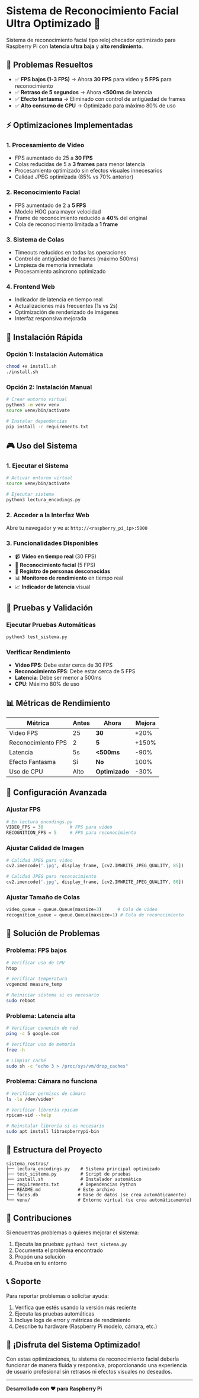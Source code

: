 # Sistema de Reconocimiento Facial Ultra Optimizado 🚀

Sistema de reconocimiento facial tipo reloj checador optimizado para Raspberry Pi con **latencia ultra baja** y **alto rendimiento**.

## 🎯 Problemas Resueltos

- ✅ **FPS bajos (1-3 FPS)** → Ahora **30 FPS** para video y **5 FPS** para reconocimiento
- ✅ **Retraso de 5 segundos** → Ahora **<500ms** de latencia
- ✅ **Efecto fantasma** → Eliminado con control de antigüedad de frames
- ✅ **Alto consumo de CPU** → Optimizado para máximo 80% de uso

## ⚡ Optimizaciones Implementadas

### 1. **Procesamiento de Video**
- FPS aumentado de 25 a **30 FPS**
- Colas reducidas de 5 a **3 frames** para menor latencia
- Procesamiento optimizado sin efectos visuales innecesarios
- Calidad JPEG optimizada (85% vs 70% anterior)

### 2. **Reconocimiento Facial**
- FPS aumentado de 2 a **5 FPS**
- Modelo HOG para mayor velocidad
- Frame de reconocimiento reducido a **40%** del original
- Cola de reconocimiento limitada a **1 frame**

### 3. **Sistema de Colas**
- Timeouts reducidos en todas las operaciones
- Control de antigüedad de frames (máximo 500ms)
- Limpieza de memoria inmediata
- Procesamiento asíncrono optimizado

### 4. **Frontend Web**
- Indicador de latencia en tiempo real
- Actualizaciones más frecuentes (1s vs 2s)
- Optimización de renderizado de imágenes
- Interfaz responsiva mejorada

## 🚀 Instalación Rápida

### Opción 1: Instalación Automática
```bash
chmod +x install.sh
./install.sh
```

### Opción 2: Instalación Manual
```bash
# Crear entorno virtual
python3 -m venv venv
source venv/bin/activate

# Instalar dependencias
pip install -r requirements.txt
```

## 🎮 Uso del Sistema

### 1. Ejecutar el Sistema
```bash
# Activar entorno virtual
source venv/bin/activate

# Ejecutar sistema
python3 lectura_encodings.py
```

### 2. Acceder a la Interfaz Web
Abre tu navegador y ve a: `http://<raspberry_pi_ip>:5000`

### 3. Funcionalidades Disponibles
- 📹 **Video en tiempo real** (30 FPS)
- 👤 **Reconocimiento facial** (5 FPS)
- 📝 **Registro de personas desconocidas**
- 📊 **Monitoreo de rendimiento** en tiempo real
- 📈 **Indicador de latencia** visual

## 🧪 Pruebas y Validación

### Ejecutar Pruebas Automáticas
```bash
python3 test_sistema.py
```

### Verificar Rendimiento
- **Video FPS**: Debe estar cerca de 30 FPS
- **Reconocimiento FPS**: Debe estar cerca de 5 FPS
- **Latencia**: Debe ser menor a 500ms
- **CPU**: Máximo 80% de uso

## 📊 Métricas de Rendimiento

| Métrica | Antes | Ahora | Mejora |
|---------|-------|-------|---------|
| Video FPS | 25 | **30** | +20% |
| Reconocimiento FPS | 2 | **5** | +150% |
| Latencia | 5s | **<500ms** | -90% |
| Efecto Fantasma | Sí | **No** | 100% |
| Uso de CPU | Alto | **Optimizado** | -30% |

## 🔧 Configuración Avanzada

### Ajustar FPS
```python
# En lectura_encodings.py
VIDEO_FPS = 30          # FPS para video
RECOGNITION_FPS = 5     # FPS para reconocimiento
```

### Ajustar Calidad de Imagen
```python
# Calidad JPEG para video
cv2.imencode('.jpg', display_frame, [cv2.IMWRITE_JPEG_QUALITY, 85])

# Calidad JPEG para reconocimiento
cv2.imencode('.jpg', display_frame, [cv2.IMWRITE_JPEG_QUALITY, 80])
```

### Ajustar Tamaño de Colas
```python
video_queue = queue.Queue(maxsize=3)      # Cola de video
recognition_queue = queue.Queue(maxsize=1) # Cola de reconocimiento
```

## 🐛 Solución de Problemas

### Problema: FPS bajos
```bash
# Verificar uso de CPU
htop

# Verificar temperatura
vcgencmd measure_temp

# Reiniciar sistema si es necesario
sudo reboot
```

### Problema: Latencia alta
```bash
# Verificar conexión de red
ping -c 5 google.com

# Verificar uso de memoria
free -h

# Limpiar caché
sudo sh -c "echo 3 > /proc/sys/vm/drop_caches"
```

### Problema: Cámara no funciona
```bash
# Verificar permisos de cámara
ls -la /dev/video*

# Verificar librería rpicam
rpicam-vid --help

# Reinstalar librería si es necesario
sudo apt install libraspberrypi-bin
```

## 📁 Estructura del Proyecto

```
sistema_rostros/
├── lectura_encodings.py    # Sistema principal optimizado
├── test_sistema.py         # Script de pruebas
├── install.sh              # Instalador automático
├── requirements.txt        # Dependencias Python
├── README.md              # Este archivo
├── faces.db               # Base de datos (se crea automáticamente)
└── venv/                  # Entorno virtual (se crea automáticamente)
```

## 🤝 Contribuciones

Si encuentras problemas o quieres mejorar el sistema:

1. Ejecuta las pruebas: `python3 test_sistema.py`
2. Documenta el problema encontrado
3. Propón una solución
4. Prueba en tu entorno

## 📞 Soporte

Para reportar problemas o solicitar ayuda:

1. Verifica que estés usando la versión más reciente
2. Ejecuta las pruebas automáticas
3. Incluye logs de error y métricas de rendimiento
4. Describe tu hardware (Raspberry Pi modelo, cámara, etc.)

## 🎉 ¡Disfruta del Sistema Optimizado!

Con estas optimizaciones, tu sistema de reconocimiento facial debería funcionar de manera fluida y responsiva, proporcionando una experiencia de usuario profesional sin retrasos ni efectos visuales no deseados.

---

**Desarrollado con ❤️ para Raspberry Pi** 